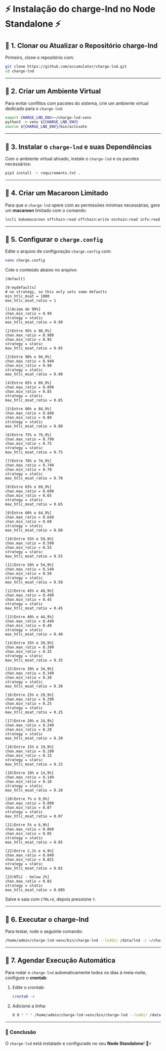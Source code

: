 # ⚡ **Instalação do charge-lnd no Node Standalone** ⚡

## 🔹 **1. Clonar ou Atualizar o Repositório charge-lnd**
Primeiro, clone o repositório com:

```bash
git clone https://github.com/accumulator/charge-lnd.git
cd charge-lnd
```

---

## 🔹 **2. Criar um Ambiente Virtual**
Para evitar conflitos com pacotes do sistema, crie um ambiente virtual dedicado para o `charge-lnd`:

```bash
export CHARGE_LND_ENV=~/charge-lnd-venv
python3 -m venv ${CHARGE_LND_ENV}
source ${CHARGE_LND_ENV}/bin/activate
```

---

## 🔹 **3. Instalar o `charge-lnd` e suas Dependências**
Com o ambiente virtual ativado, instale o `charge-lnd` e os pacotes necessários:

```bash
pip3 install -r requirements.txt .
```

---

## 🔹 **4. Criar um Macaroon Limitado**
Para que o `charge-lnd` opere com as permissões mínimas necessárias, gere um **macaroon** limitado com o comando:

```bash
lncli bakemacaroon offchain:read offchain:write onchain:read info:read --save_to=~/.lnd/data/chain/bitcoin/mainnet/charge-lnd.macaroon
```

---

## 🔹 **5. Configurar o `charge.config`**
Edite o arquivo de configuração `charge.config` com:

```bash
nano charge.config
```

Cole o conteúdo abaixo no arquivo:

```plaintext
[default]

[0-mydefaults]
# no strategy, so this only sets some defaults
min_htlc_msat = 1000
max_htlc_msat_ratio = 1

[1)Acima de 99%]
chan.min_ratio = 0.99
strategy = static
max_htlc_msat_ratio = 0.99

[2)Entre 95% e 98,9%]
chan.max_ratio = 0.989
chan.min_ratio = 0.95
strategy = static
max_htlc_msat_ratio = 0.95

[3)Entre 90% e 94,9%]
chan.max_ratio = 0.949
chan.min_ratio = 0.90
strategy = static
max_htlc_msat_ratio = 0.90

[4)Entre 85% e 89,9%]
chan.max_ratio = 0.899
chan.min_ratio = 0.85
strategy = static
max_htlc_msat_ratio = 0.85

[5)Entre 80% e 84,9%]
chan.max_ratio = 0.849
chan.min_ratio = 0.80
strategy = static
max_htlc_msat_ratio = 0.80

[6)Entre 75% e 79,9%]
chan.max_ratio = 0.799
chan.min_ratio = 0.75
strategy = static
max_htlc_msat_ratio = 0.75

[7)Entre 70% e 74,9%]
chan.max_ratio = 0.749
chan.min_ratio = 0.70
strategy = static
max_htlc_msat_ratio = 0.70

[8)Entre 65% e 69,9%]
chan.max_ratio = 0.699
chan.min_ratio = 0.65
strategy = static
max_htlc_msat_ratio = 0.65

[9)Entre 60% e 64,9%]
chan.max_ratio = 0.649
chan.min_ratio = 0.60
strategy = static
max_htlc_msat_ratio = 0.60

[10)Entre 55% e 59,9%]
chan.max_ratio = 0.599
chan.min_ratio = 0.55
strategy = static
max_htlc_msat_ratio = 0.55

[11)Entre 50% e 54,9%]
chan.max_ratio = 0.549
chan.min_ratio = 0.50
strategy = static
max_htlc_msat_ratio = 0.50

[12)Entre 45% e 49,9%]
chan.max_ratio = 0.499
chan.min_ratio = 0.45
strategy = static
max_htlc_msat_ratio = 0.45

[13)Entre 40% e 44,9%]
chan.max_ratio = 0.449
chan.min_ratio = 0.40
strategy = static
max_htlc_msat_ratio = 0.40

[14)Entre 35% e 39,9%]
chan.max_ratio = 0.399
chan.min_ratio = 0.35
strategy = static
max_htlc_msat_ratio = 0.35

[15)Entre 30% e 34,9%]
chan.max_ratio = 0.349
chan.min_ratio = 0.30
strategy = static
max_htlc_msat_ratio = 0.30

[16)Entre 25% e 29,9%]
chan.max_ratio = 0.299
chan.min_ratio = 0.25
strategy = static
max_htlc_msat_ratio = 0.25

[17)Entre 20% e 24,9%]
chan.max_ratio = 0.249
chan.min_ratio = 0.20
strategy = static
max_htlc_msat_ratio = 0.20

[18)Entre 15% e 19,9%]
chan.max_ratio = 0.199
chan.min_ratio = 0.15
strategy = static
max_htlc_msat_ratio = 0.15

[19)Entre 10% e 14,9%]
chan.max_ratio = 0.149
chan.min_ratio = 0.10
strategy = static
max_htlc_msat_ratio = 0.10

[20)Entre 7% e 9,9%]
chan.max_ratio = 0.099
chan.min_ratio = 0.07
strategy = static
max_htlc_msat_ratio = 0.07

[21)Entre 5% e 6,9%]
chan.max_ratio = 0.069
chan.min_ratio = 0.05
strategy = static
max_htlc_msat_ratio = 0.05

[22)Entre 2,1% e 4,9%]
chan.max_ratio = 0.049
chan.min_ratio = 0.021
strategy = static
max_htlc_msat_ratio = 0.02

[23)HTLC - below 2%]
chan.max_ratio = 0.02
strategy = static
max_htlc_msat_ratio = 0.005
```

Salve e saia com `CTRL+X`, depois pressione `Y`.

---

## 🔹 **6. Executar o charge-lnd**
Para testar, rode o seguinte comando:

```bash
/home/admin/charge-lnd-venv/bin/charge-lnd --lnddir /data/lnd -c ~/charge-lnd/charge.config --dry-run
```

---

## 🔹 **7. Agendar Execução Automática**
Para rodar o `charge-lnd` automaticamente todos os dias à meia-noite, configure o **crontab**:

1. Edite o crontab:
   ```bash
   crontab -e
   ```

2. Adicione a linha:
   ```bash
   0 0 * * * /home/admin/charge-lnd-venv/bin/charge-lnd --lnddir /data/lnd -c /home/admin/charge-lnd/charge.config >> ~/charge-lnd/charge-lnd.log 2>&1
   ```

---

### 🎯 **Conclusão**
O `charge-lnd` está instalado e configurado no seu **Node Standalone**! 🚀⚡  
